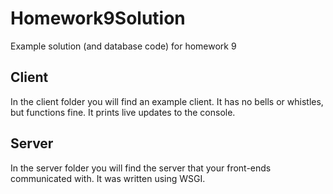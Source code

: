 # Homework9Solution
Example solution (and database code) for homework 9
## Client
In the client folder you will find an example client. It has no bells or whistles, but functions fine. It prints live updates to the console.
## Server
In the server folder you will find the server that your front-ends communicated with. It was written using WSGI.
